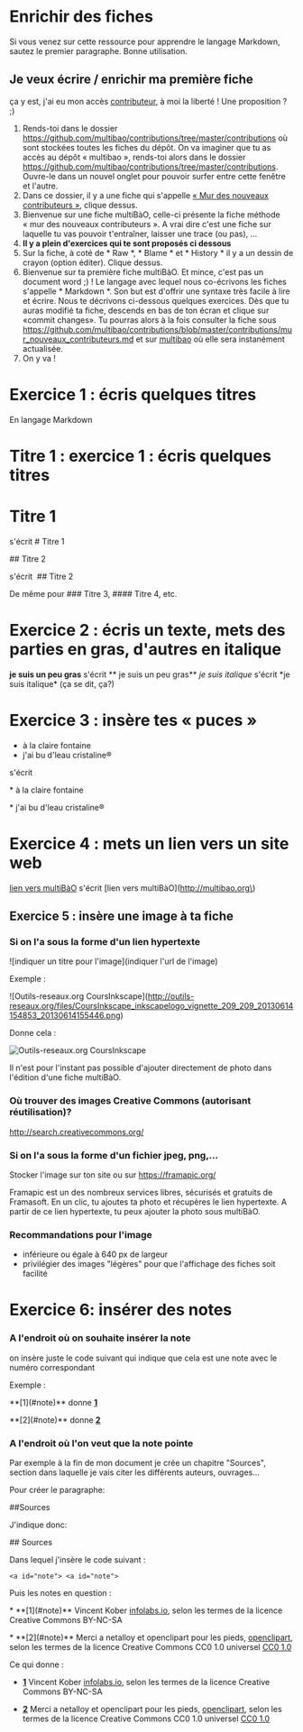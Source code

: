 # Enrichir des fiches

Si vous venez sur cette ressource pour apprendre le langage Markdown, sautez le premier paragraphe. Bonne utilisation.

## Je veux écrire / enrichir ma première fiche

ça y est, j'ai eu mon accès [contributeur](https://github.com/multibao/documentation/blob/master/fiches/obtenir_donner_acces_contributeur.md), à moi la liberté ! Une proposition ? ;)

1. Rends-toi dans le dossier https://github.com/multibao/contributions/tree/master/contributions où sont stockées toutes les fiches du dépôt. On va imaginer que tu as accès au dépôt « multibao », rends-toi alors dans le dossier https://github.com/multibao/contributions/tree/master/contributions. Ouvre-le dans un nouvel onglet pour pouvoir surfer entre cette fenêtre et l'autre. 
2. Dans ce dossier, il y a une fiche qui s'appelle [« Mur des nouveaux contributeurs »](https://github.com/multibao/contributions/blob/master/contributions/mur_nouveaux_contributeurs.md), clique dessus.
3. Bienvenue sur une fiche multiBàO, celle-ci présente la fiche méthode « mur des nouveaux contributeurs ». A vrai dire c'est une fiche sur laquelle tu vas pouvoir t'entraîner, laisser une trace (ou pas), …
4. **Il y a plein d'exercices qui te sont proposés ci dessous**
4. Sur la fiche, à coté de * Raw *, * Blame * et * History * il y a un dessin de crayon (option éditer). Clique dessus.
5. Bienvenue sur ta première fiche multiBàO. Et mince, c'est pas un document word ;) ! Le langage avec lequel nous co-écrivons les fiches s'appelle * Markdown *. Son but est d'offrir une syntaxe très facile à lire et écrire. Nous te décrivons ci-dessous quelques exercices. Dès que tu auras modifié ta fiche, descends en bas de ton écran et clique sur «commit changes». Tu pourras alors à la fois consulter la fiche sous  https://github.com/multibao/contributions/blob/master/contributions/mur_nouveaux_contributeurs.md et sur [multibao](http://www.multibao.org/contributions/multibao/contributions/mur_nouveaux_contributeurs) où elle sera instanément actualisée.
6. On y va ! 

# Exercice 1 : écris quelques titres

En langage Markdown 

# Titre 1 : exercice 1 : écris quelques titres

# Titre 1

s'écrit \# Titre 1

## Titre 2 

s'écrit  \#\# Titre 2 

De même pour \#\#\# Titre 3, \#\#\#\# Titre 4, etc. 

# Exercice 2 : écris un texte, mets des parties en gras, d'autres en italique

**je suis un peu gras** s'écrit \*\* je suis un peu gras\*\*
*je suis italique* s'écrit \*je suis italique\* (ça se dit, ça?)

# Exercice 3 : insère tes « puces »

* à la claire fontaine
* j'ai bu d'leau cristaline®

s'écrit 

\* à la claire fontaine

\* j'ai bu d'leau cristaline®

# Exercice 4 : mets un lien vers un site web 

[lien vers multiBàO](http://multibao.org) s'écrit \[lien vers multiBàO\]\(http://multibao.org\) 
 
## Exercice 5 : insère une image à ta fiche

### Si on l'a sous la forme d'un lien hypertexte

\!\[indiquer un titre pour l'image\]\(indiquer l'url de l'image\)

Exemple :

\!\[Outils-reseaux.org CoursInkscape\]\(http://outils-reseaux.org/files/CoursInkscape_inkscapelogo_vignette_209_209_20130614154853_20130614155446.png)

Donne cela :

![Outils-reseaux.org CoursInkscape](http://outils-reseaux.org/files/CoursInkscape_inkscapelogo_vignette_209_209_20130614154853_20130614155446.png)

Il n'est pour l'instant pas possible d'ajouter directement de photo dans l'édition d'une fiche multiBàO.

### Où trouver des images Creative Commons (autorisant réutilisation)?

http://search.creativecommons.org/ 

### Si on l'a sous la forme d'un fichier jpeg, png,...

Stocker l'image sur ton site ou sur https://framapic.org/

Framapic est un des nombreux services libres, sécurisés et gratuits de Framasoft. En un clic, tu ajoutes ta photo et récupères le lien hypertexte. A partir de ce lien hypertexte, tu peux ajouter la photo sous multiBàO.

### Recommandations pour l'image

* inférieure ou égale à 640 px de largeur
* privilégier des images "légères" pour que l'affichage des fiches soit facilité


# Exercice 6:  insérer des notes 

### A l'endroit où on souhaite insérer la note

on insère juste le code suivant qui indique que cela est une note avec le numéro correspondant 

Exemple : 

\*\*\[1\]\(\#note\)\*\*  donne **[1](#note)**

\*\*\[2\]\(\#note\)\*\*  donne **[2](#note)**

### A l'endroit où l'on veut que la note pointe

Par exemple à la fin de mon document je crée un chapitre "Sources", section dans laquelle je vais citer les différents auteurs, ouvrages...

Pour créer le paragraphe: 

##Sources

J'indique donc:

\#\# Sources

Dans lequel j'insère le code suivant : 

`<a id="note"> <a id="note">`

Puis les notes en question :

\* \*\*\[1\]\(\#note\)\*\* Vincent Kober [infolabs.io](http://infolabs.io/sites/default/files/files/dataviz_pieds_V1.pdf), selon les termes de la licence Creative Commons BY-NC-SA 

\* \*\*\[2\]\(\#note\)\*\* Merci a netalloy et openclipart pour les pieds, [openclipart](https://openclipart.org/detail/154855/green-steps-by-netalloy), selon les termes de la licence Creative Commons  CC0 1.0 universel [CC0 1.0](https://creativecommons.org/publicdomain/zero/1.0/deed.fr)

Ce qui donne :

* **[1](#note)** Vincent Kober [infolabs.io](http://infolabs.io/sites/default/files/files/dataviz_pieds_V1.pdf), selon les termes de la licence Creative Commons BY-NC-SA 

* **[2](#note)** Merci a netalloy et openclipart pour les pieds, [openclipart](https://openclipart.org/detail/154855/green-steps-by-netalloy), selon les termes de la licence Creative Commons  CC0 1.0 universel [CC0 1.0](https://creativecommons.org/publicdomain/zero/1.0/deed.fr)

